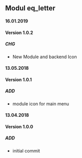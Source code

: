 ## Modul eq_letter

#### 16.01.2019
#### Version 1.0.2
##### CHG
- New Module and backend Icon

#### 13.05.2018
#### Version 1.0.1
##### ADD
- module icon for main menu

#### 13.04.2018
#### Version 1.0.0
##### ADD
- initial commit
